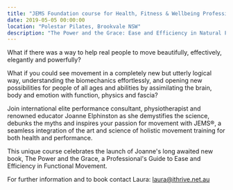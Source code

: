 ```yaml
---
title: "JEMS Foundation course for Health, Fitness & Wellbeing Professionals"
date: 2019-05-05 00:00:00
location: "Polestar Pilates, Brookvale NSW"
description: "The Power and the Grace: Ease and Efficiency in Natural Functional Movement - The JEMS® Foundation Course for Health, Fitness and Wellbeing Professionals."
---
```


What if there was a way to help real people to move beautifully, effectively, elegantly and powerfully?

What if you could see movement in a completely new but utterly logical way, understanding the biomechanics effortlessly, and opening new possibilities for people of all ages and abilities by assimilating the brain, body and emotion with function, physics and fascia?

Join international elite performance consultant, physiotherapist and renowned educator Joanne Elphinston as she demystifies the science, debunks the myths and inspires your passion for movement with JEMS®, a seamless integration of the art and science of holistic movement training for both health and performance.

This unique course celebrates the launch of Joanne's long awaited new book, The Power and the Grace, a Professional's Guide to Ease and Efficiency in Functional Movement.

For further information and to book contact Laura: laura@ithrive.net.au
